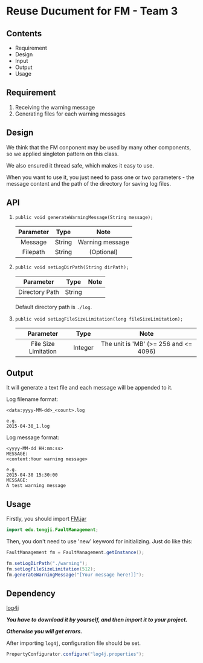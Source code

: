 Reuse Ducument for FM - Team 3
==============================

## Contents

- Requirement
- Design
- Input
- Output
- Usage

## Requirement

1. Receiving the warning message
2. Generating files for each warning messages

## Design

We think that the FM conponent may be used by many other components, so we applied singleton pattern on this class.

We also ensured it thread safe, which makes it easy to use.

When you want to use it, you just need to pass one or two parameters - the message content and the path of the directory for saving log files.

## API

1. `public void generateWarningMessage(String message);`

    | Parameter | Type | Note |
    | :------:| :------: | :------: |
    | Message | String | Warning message |
    | Filepath | String | (Optional) |

2. `public void setLogDirPath(String dirPath);`

    | Parameter | Type | Note |
    | :------:| :------: | :------: |
    | Directory Path | String |  |

    Default directory path is `./log`.

3. `public void setLogFileSizeLimitation(long fileSizeLimitation);`

    | Parameter | Type | Note |
    | :------:| :------: | :------: |
    | File Size Limitation | Integer | The unit is 'MB' (>= 256 and <= 4096) |

## Output

It will generate a text file and each message will be appended to it.

Log filename format:

```
<data:yyyy-MM-dd>_<count>.log

e.g.
2015-04-30_1.log
```

Log message format:

```
<yyyy-MM-dd HH:mm:ss>
MESSAGE:
<content:Your warning message>

e.g.
2015-04-30 15:30:00
MESSAGE:
A test warning message

```

## Usage

Firstly, you should import [FM.jar](https://github.com/TJSoftwareReuse/2012T03/releases/download/v1.1/FMv1.1.jar)

```java
import edu.tongji.FaultManagement;
```

Then, you don't need to use 'new' keyword for initializing. Just do like this:

```java
FaultManagement fm = FaultManagement.getInstance();

fm.setLogDirPath("./warning");
fm.setLogFileSizeLimitation(512);
fm.generateWarningMessage("[Your message here!]]");
```

## Dependency

[log4j](https://github.com/apache/log4j)

___You have to download it by yourself, and then import it to your project.___

___Otherwise you will get errors.___

After importing `log4j`, configuration file should be set.

```java
PropertyConfigurator.configure("log4j.properties");
```

